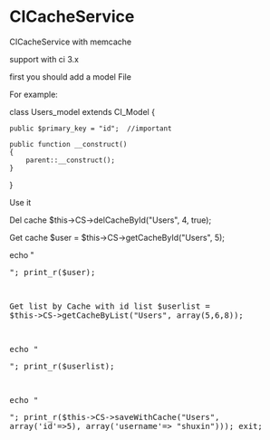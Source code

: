 # CICacheService
CICacheService with memcache

support with ci 3.x

first you should add a model File

For example:

class Users_model extends CI_Model {

	public $primary_key = "id";  //important

    public function __construct()
    {
        parent::__construct();
    }

}

Use it

Del cache
$this->CS->delCacheById("Users", 4, true);

Get cache
$user = $this->CS->getCacheById("Users", 5);

echo "<pre/>";
print_r($user);

Get list by Cache with id list
$userlist = $this->CS->getCacheByList("Users", array(5,6,8));

echo "<pre/>";
print_r($userlist);

echo "<pre/>";
print_r($this->CS->saveWithCache("Users", array('id'=>5), array('username'=> "shuxin")));
exit;
